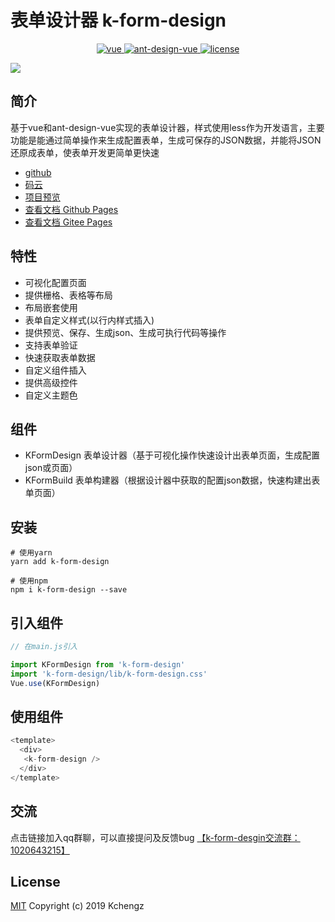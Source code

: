 # 表单设计器 k-form-design

<p align="center">
  <a href="https://github.com/vuejs/vue">
    <img src="https://img.shields.io/badge/vue-2.6.10-brightgreen.svg" alt="vue">
  </a>
  <a href="https://github.com/vueComponent/ant-design-vue">
    <img src="https://img.shields.io/badge/Ant%20Design%20Vue-1.3.14-blue" alt="ant-design-vue">
  </a>
  <a href="https://github.com/Kchengz/k-form-design/blob/master/LICENSE">
    <img src="https://img.shields.io/github/license/mashape/apistatus.svg" alt="license">
  </a>
</p>

![](http://cdn.kcz66.com/demo.gif)

## 简介

基于vue和ant-design-vue实现的表单设计器，样式使用less作为开发语言，主要功能是能通过简单操作来生成配置表单，生成可保存的JSON数据，并能将JSON还原成表单，使表单开发更简单更快速

- [github](https://github.com/Kchengz/k-form-design)
- [码云](https://gitee.com/kcz66/k-form-design)
- [项目预览](http://cdn.kcz66.com/k-form-design.html)
- [查看文档 Github Pages](http://www.kcz66.com/k-form-design/#/)
- [查看文档 Gitee Pages](http://kcz66.gitee.io/k-form-design/#/)

## 特性
- 可视化配置页面
- 提供栅格、表格等布局
- 布局嵌套使用
- 表单自定义样式(以行内样式插入)
- 提供预览、保存、生成json、生成可执行代码等操作
- 支持表单验证
- 快速获取表单数据
- 自定义组件插入
- 提供高级控件
- 自定义主题色

## 组件
- KFormDesign 表单设计器（基于可视化操作快速设计出表单页面，生成配置json或页面）
- KFormBuild 表单构建器（根据设计器中获取的配置json数据，快速构建出表单页面）



## 安装
```
# 使用yarn 
yarn add k-form-design

# 使用npm 
npm i k-form-design --save
```

## 引入组件
``` javascript
// 在main.js引入

import KFormDesign from 'k-form-design'
import 'k-form-design/lib/k-form-design.css'
Vue.use(KFormDesign)
```

## 使用组件
``` javascript
<template>
  <div>
   <k-form-design />
  </div>
</template>
```

<!-- <p style="color:#ca6820;">
说明，该项目已经把所有需要的依赖全部打包了，包括UI组件，无需额外引入依赖即可使用，但是包的体积增大了许多
</p>	 -->


<!-- 
![1.jpg](https://i.loli.net/2019/09/29/X2h9Kji5HpC6ZdB.png)
![2.jpg](https://i.loli.net/2019/09/29/OzBGS6F2ZmflMCw.png)
![3.jpg](https://i.loli.net/2019/09/29/oYOjwT3qUr2SMmA.png)
![4.jpg](https://i.loli.net/2019/09/29/JtCDZELxe3r5ARl.png)
![5.jpg](https://i.loli.net/2019/09/29/NTGmdoDPXvqHJMe.png) -->
<!-- ## 支持
如果你发现了新的bug或者有新的feature request，请新建一个issue -->
## 交流
点击链接加入qq群聊，可以直接提问及反馈bug
[【k-form-desgin交流群：1020643215】](https://jq.qq.com/?_wv=1027&k=5BeoFAr)

License
---
[MIT](https://github.com/Kchengz/k-form-design/blob/master/LICENSE)
Copyright (c) 2019 Kchengz